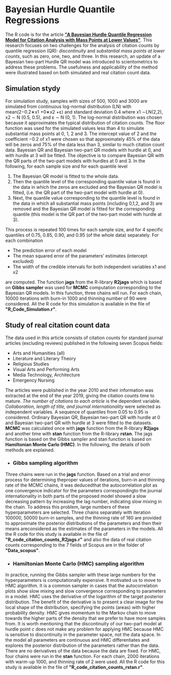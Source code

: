 # Bayesian Hurdle Quantile Regressions

The R code is for the article [**"A Bayesian Hurdle Quantile Regression Model for Citation Analysis with Mass Points at Lower Values"**](https://direct.mit.edu/qss/article/doi/10.1162/qss_a_00147/103156/A-Bayesian-Hurdle-Quantile-Regression-Model-for). This research focuses on two challenges for the analysis of citation counts by quantile regression (QR): _discontinuity_ and _substantial mass points at lower counts_, such as zero, one, two, and three. In this research, an update of a Bayesian two-part Hurdle QR model was introduced to scientometrics to address these problems. The usefulness and applicability of the method were illustrated based on both simulated and real citation count data.

## Simulation stydy
For simulation study, samples with sizes of 500, 1000 and 3000 are simulated from continuous log-normal distribution (LN) with mean(2−0.2∗x1 +0∗x2 +ε) and standard deviation 0.4 where x1 ∼LN(2,2), x2 ∼ N (0.5, 0.5), and ε ∼ N (0, 1). The log-normal distribution was chosen because it approximates the typical distribution of citation counts. The floor function was used for the simulated values less than 4 to simulate substantial mass points at 0, 1, 2 and 3. The intercept value of 2 and the coefficient −0.2 of x1 were chosen so that approximately 45% of the data will be zeros and 75% of the data less than 3, similar to much citation count data. Bayesian QR and Bayesian two-part QR models with hurdle at 0, and with hurdle at 3 will be fitted. The objective is to compare Bayesian QR with the QR parts of the two-part models with hurdles at 0 and 3. In the following, for each sample size and for each quantile level

 1. The Bayesian QR model is fitted to the whole data. 
 2. Then the quantile level of the corresponding quantile value is found in the data in which the zeros are excluded and the Bayesian QR model is fitted, (i.e. the QR part of the two-part model with hurdle at 0).
 3.  Next, the quantile value corresponding to the quantile level is found in the data in which all substantial mass points (including 0,1,2, and 3) are removed and the Bayesian QR model is fitted for the corresponding quantile (this model is the QR part of the two-part model with hurdle at 3). 
 
 This process is repeated 100 times for each sample size, and for 4 specific quantiles of 0.75, 0.85, 0.90, and 0.95 (of the whole data) separately. For each combination
- The prediction error of each model
- The mean squared error of the parameters’ estimates (intercept excluded)
- The width of the credible intervals for both independent variables x1 and x2
  
 are computed. The function **jags** from the R-library **R2jags** which is based on **Gibbs sampler** was used for **MCMC** computation corresponding to the Bayesian QR models. In this function, three chains will run. For each chain, 10000 iterations with burn-in 1000 and thinning number of 90 were considered. All the R code for this simulation is available in the file of **"R_Code_Simulation.r"**.

## Study of real citation count data
The data used in this article consists of citation counts for standard journal articles (excluding reviews) published in the following seven Scopus fields: 

- Arts and Humanities (all)
- Literature and Literary Theory
-  Religious Studies
-  Visual Arts and Performing Arts
-  Media Technology, Architecture
-  Emergency Nursing

The articles were published in the year 2010 and their information was extracted at the end of the year 2019, giving the citation counts time to mature. _The number of citations to each article_ is the dependent variable. _Collaboration, length of title, and journal internationality_ were selected as independent variables. A sequence of quantiles from 0.05 to 0.95 is considered. Ordinary Bayesian QR, Bayesian two-part QR with hurdle at 0 and Bayesian two-part QR with hurdle at 3 were fitted to the datasets. **MCMC** was calculated once with **jags** function from the R-library **R2jags** and another time with **stan** function from the R-library **rstan**. The jags function is based on the Gibbs sampler and stan function is based on **Hamiltonian Monte Carlo (HMC)**. In the following, the details of both methods are explained. 

- ### Gibbs sampling algorithm

Three chains were run in the **jags** function. Based on a trial and error process for determining theproper values of iterations, burn-in and thinning rate of the MCMC chains, it was deducedthat the autocorrelation plot as one convergence indicator for the parameters correspondingto the journal internationality in both parts of the proposed model showed a slow decreasing pattern by increasing the lag number, indicating slow mixing in the chain.  To address this problem,  large  numbers  of  these  hyperparameters  are  selected.   Three  chains  separately with iteration 100000,  50000 burn-in samples,  and the thinning rate of 160 are provided to  approximate  the  posterior  distributions  of  the  parameters  and  then  their  means  areconsidered as the estimates of the parameters in the models. All the R code for this study is available in the file of **"R_code_citation_counts_R2jags.r"** and also the data of real citation counts corresponding to the 7 fields of Scopus are in the folder of **"Data_scopus"**.



- ### Hamiltonian Monte Carlo (HMC) sampling algorithm

In practice, running the Gibbs sampler with these large numbers for the hyperparameters is computationally expensive. It motivated us to move to HMC algorithm. It is a common sampler in cases that the autocorrelation plots show slow mixing and slow convergence corresponding to parameters in a model. HMC uses the derivative of the logarithm of the target posterior distribution. The benefit of the derivative is to present a clear image for the local shape of the distribution, specifying the points (areas) with higher probability density. HMC gives momentum to the Markov chain to move towards the higher parts of the density that we prefer to have more samples from. It is worth mentioning that the discontinuity of our two-part model at hurdle point $c$ does not make any problem for applying HMC because HMC is sensitive to discontinuity in the parameter space, not the data space. In the model all parameters are continuous and HMC differentiates and explores the posterior distribution of the parameters rather than the data. There are no derivatives of the data because the data are fixed. For HMC, four chains were run in the **stan** function. For each chain, 2000 iterations with warm-up 1000, and thinning rate of 2 were used. All the R code for this study is available in the file of **"R_code_citation_counts_rstan.r"**.









